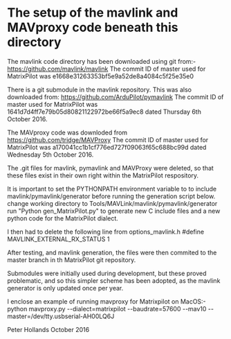 # The setup of the mavlink and MAVproxy code beneath this directory

The mavlink code directory has been downloaded using git from:-
https://github.com/mavlink/mavlink
The commit ID of master used for MatrixPilot was 
e1668e31263353bf5e9a52de8a4084c5f25e35e0

There is a git submodule in the mavlink repository. 
This was also downloaded from:
https://github.com/ArduPilot/pymavlink
The commit ID of master used for MatrixPilot was
1641d7d4ff7e79b05d80821122972be66f5a9ec8 dated Thursday 6th October 2016.

The MAVproxy code was downloded from
https://github.com/tridge/MAVProxy
The commit ID of master used for MatrixPilot was
a170041cc1b1cf776ed727f09063f65c688bc99d dated Wednesday 5th October 2016.

The .git files for mavlink, pymavlink and MAVProxy were deleted, 
so that these files exist in their own right within 
the MatrixPilot respository. 

It is important to set the PYTHONPATH environment variable to to include
mavlink/pymavlink/generator before running the generation script below.
change working directory to
Tools/MAVLink/mavlink/pymavlink/generator
run "Python gen_MatrixPilot.py" to generate new C include files and a new python code for the MatrixPilot dialect.

I then had to delete the following line from options_mavlink.h
#define MAVLINK_EXTERNAL_RX_STATUS          1

After testing, and mavlink generation, the files were then commited 
to the master branch in th MatrixPilot git repository. 

Submodules were initially used during development, but these proved 
problematic, and so this simpler scheme has been adopted, 
as the mavlink generator is only updated once per year.

I enclose an example of running mavproxy for Matrixpilot on MacOS:-
python mavproxy.py --dialect=matrixpilot --baudrate=57600 --mav10 --master=/dev/tty.usbserial-AH00LQ6J 

Peter Hollands 
October 2016

